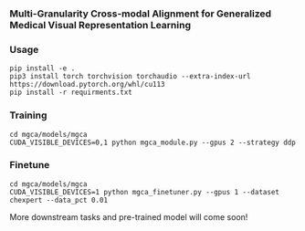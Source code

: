 ### Multi-Granularity Cross-modal Alignment for Generalized Medical Visual Representation Learning 

### Usage

```
pip install -e .
pip3 install torch torchvision torchaudio --extra-index-url https://download.pytorch.org/whl/cu113
pip install -r requirments.txt
```


### Training

```
cd mgca/models/mgca
CUDA_VISIBLE_DEVICES=0,1 python mgca_module.py --gpus 2 --strategy ddp
```

### Finetune

```
cd mgca/models/mgca
CUDA_VISIBLE_DEVICES=1 python mgca_finetuner.py --gpus 1 --dataset chexpert --data_pct 0.01
```

More downstream tasks and pre-trained model will come soon!